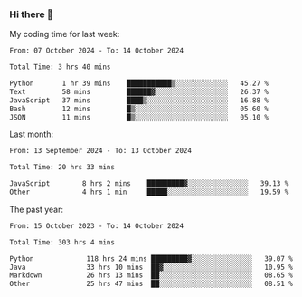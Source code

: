 ### Hi there 👋

My coding time for last week:

<!--START_SECTION:week-->

```txt
From: 07 October 2024 - To: 14 October 2024

Total Time: 3 hrs 40 mins

Python       1 hr 39 mins    ███████████▒░░░░░░░░░░░░░   45.27 %
Text         58 mins         ██████▓░░░░░░░░░░░░░░░░░░   26.37 %
JavaScript   37 mins         ████▒░░░░░░░░░░░░░░░░░░░░   16.88 %
Bash         12 mins         █▒░░░░░░░░░░░░░░░░░░░░░░░   05.60 %
JSON         11 mins         █▒░░░░░░░░░░░░░░░░░░░░░░░   05.10 %
```

<!--END_SECTION:week-->

Last month:

<!--START_SECTION:month-->

```txt
From: 13 September 2024 - To: 13 October 2024

Total Time: 20 hrs 33 mins

JavaScript        8 hrs 2 mins    █████████▓░░░░░░░░░░░░░░░   39.13 %
Other             4 hrs 1 min     █████░░░░░░░░░░░░░░░░░░░░   19.59 %
```

<!--END_SECTION:month-->

The past year:

<!--START_SECTION:year-->

```txt
From: 15 October 2023 - To: 14 October 2024

Total Time: 303 hrs 4 mins

Python             118 hrs 24 mins █████████▓░░░░░░░░░░░░░░░   39.07 %
Java               33 hrs 10 mins  ██▓░░░░░░░░░░░░░░░░░░░░░░   10.95 %
Markdown           26 hrs 13 mins  ██░░░░░░░░░░░░░░░░░░░░░░░   08.65 %
Other              25 hrs 47 mins  ██░░░░░░░░░░░░░░░░░░░░░░░   08.51 %
```

<!--END_SECTION:year-->
